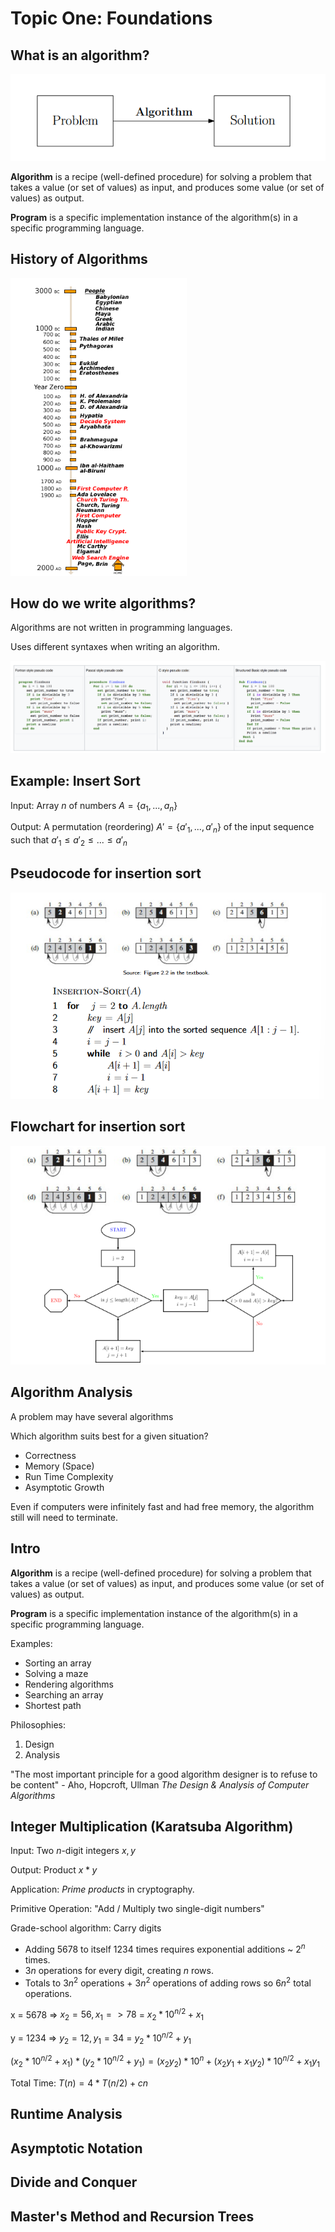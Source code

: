 # Topic One: Foundations

## What is an algorithm?

![Alt text](images/image1.png)

**Algorithm** is a recipe (well-defined procedure) for solving a problem that takes a value (or set of values) as input, and produces some value (or set of values) as output.

**Program** is a specific implementation instance of the algorithm(s) in a specific programming language.

## History of Algorithms

![Alt text](images/image2.png)

## How do we write algorithms?

Algorithms are not written in programming languages.

Uses different syntaxes when writing an algorithm.

![Alt text](images/image3.png)

## Example: Insert Sort

Input: Array $n$ of numbers $A = \{a_1, ... , a_n \}$

Output: A permutation (reordering) $A' = \{a'_1, ..., a'_n\}$ of the input sequence such that $a'_1 \leq a'_2 \leq ...\leq a'_n$

## Pseudocode for insertion sort

![Alt text](images/image4.png)

## Flowchart for insertion sort

![Alt text](images/image5.png)

## Algorithm Analysis

A problem may have several algorithms

Which algorithm suits best for a given situation?

- Correctness
- Memory (Space)
- Run Time Complexity
- Asymptotic Growth

Even if computers were infinitely fast and had free memory, the algorithm still will need to terminate.

## Intro

**Algorithm** is a recipe (well-defined procedure) for solving a problem that takes a value (or set of values) as input, and produces some value (or set of values) as output.

**Program** is a specific implementation instance of the algorithm(s) in a specific programming language.

Examples:

- Sorting an array
- Solving a maze
- Rendering algorithms
- Searching an array
- Shortest path

Philosophies:

1. Design
2. Analysis

"The most important principle for a good algorithm designer is to refuse to be content" - Aho, Hopcroft, Ullman *The Design & Analysis of Computer Algorithms*

## Integer Multiplication (Karatsuba Algorithm)

Input: Two $n$-digit integers $x, y$

Output: Product $x * y$

Application: *Prime products* in cryptography.

Primitive Operation: "Add / Multiply two single-digit numbers"

Grade-school algorithm: Carry digits

- Adding 5678 to itself 1234 times requires exponential additions ~ $2^n$ times.
- 3$n$ operations for every digit, creating $n$ rows.
- Totals to 3$n^2$ operations + 3$n^2$ operations of adding rows so 6$n^2$ total operations.

x = 5678 => $x_2 = 56, x_1 => 78$ = $x_2 * 10^{n/2} + x_1$

y = 1234 => $y_2 = 12, y_1 = 34$ = $y_2 * 10^{n/2} +y_1$

$(x_2 * 10^{n/2} + x_1) * (y_2 * 10^{n/2} +y_1) = (x_2 y_2) * 10^n + (x_2 y_1 + x_1 y_2) * 10^{n/2} + x_1 y_1$

Total Time: $T(n) = 4 * T(n/2) + cn$

## Runtime Analysis

## Asymptotic Notation

## Divide and Conquer

## Master's Method and Recursion Trees
